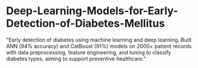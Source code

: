# Deep-Learning-Models-for-Early-Detection-of-Diabetes-Mellitus
"Early detection of diabetes using machine learning and deep learning. Built ANN (94% accuracy) and CatBoost (91%) models on 2000+ patient records with data preprocessing, feature engineering, and tuning to classify diabetes types, aiming to support preventive healthcare."         
